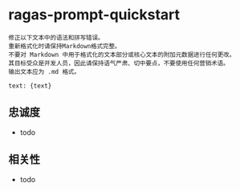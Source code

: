 # ragas-prompt-quickstart
```
修正以下文本中的语法和拼写错误。
重新格式化时请保持Markdown格式完整。
不要对 Markdown 中用于格式化的文本部分或核心文本的附加元数据进行任何更改。
其目标受众是开发人员，因此请保持语气严肃、切中要点，不要使用任何营销术语。
输出文本应为 .md 格式。

text: {text}

```

## 忠诚度
- todo

## 相关性
- todo
